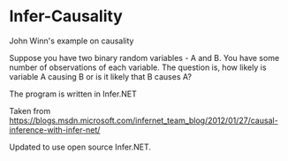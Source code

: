 # Infer-Causality
John Winn's example on causality

Suppose you have two binary random variables - A and B. You have some number of observations of each variable. The question is, how likely is variable A causing B or is it likely that B causes A?

The program is written in Infer.NET

Taken from https://blogs.msdn.microsoft.com/infernet_team_blog/2012/01/27/causal-inference-with-infer-net/

Updated to use open source Infer.NET.
